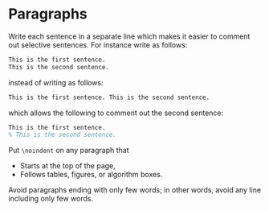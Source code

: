# Paragraphs

Write each sentence in a separate line which makes it easier to comment out selective sentences.
For instance write as follows:

```latex
This is the first sentence.
This is the second sentence.
```

instead of writing as follows:

```latex
This is the first sentence. This is the second sentence.
```

which allows the following to comment out the second sentence:

```latex
This is the first sentence.
% This is the second sentence.
```

Put `\noindent` on any paragraph that

* Starts at the top of the page,
* Follows tables, figures, or algorithm boxes.

Avoid paragraphs ending with only few words; in other words, avoid any line including only few words.

